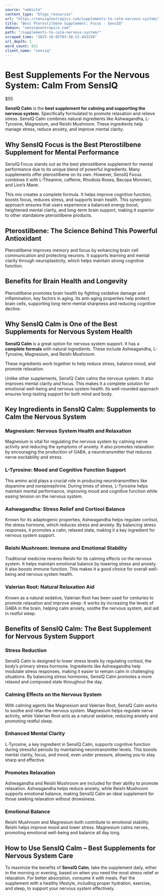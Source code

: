 ```yaml
---
source: "website"
content_type: "blogs_resources"
url: "https://sensiqnootropics.com/supplements-to-calm-nervous-system/"
title: "Best Pterostilbene Supplement: Focus - SensIQ"
domain: "sensiqnootropics.com"
path: "/supplements-to-calm-nervous-system/"
scraped_time: "2025-10-05T03:38:15.443158"
url_depth: 1
word_count: 831
client_name: "sensiq"
---
```


# Best Supplements For the Nervous System: Calm From SensIQ

$55

**SensIQ Calm** is the **best supplement for calming and supporting the nervous system.** Specifically formulated to promote relaxation and relieve stress. SensIQ Calm combines natural ingredients like Ashwagandha, L-Tyrosine, Magnesium, and Reishi Mushroom. These ingredients help manage stress, reduce anxiety, and improve mental clarity.

## Why SensIQ Focus is the Best Pterostilbene Supplement for Mental Performance

SensIQ Focus stands out as the best pterostilbene supplement for mental performance due to its unique blend of powerful ingredients. Many supplements offer pterostilbene on its own. However, SensIQ Focus combines it with L-Theanine, caffeine, Rhodiola Rosea, Bacopa Monnieri, and Lion’s Mane.

This mix creates a complete formula. It helps improve cognitive function, boosts focus, reduces stress, and supports brain health. This synergistic approach ensures that users experience a balanced energy boost, heightened mental clarity, and long-term brain support, making it superior to other standalone pterostilbene products.

## Pterostilbene: The Science Behind This Powerful Antioxidant

Pterostilbene improves memory and focus by enhancing brain cell communication and protecting neurons. It supports learning and mental clarity through neuroplasticity, which helps maintain strong cognitive function.

## Benefits for Brain Health and Longevity

Pterostilbene promotes brain health by fighting oxidative damage and inflammation, key factors in aging. Its anti-aging properties help protect brain cells, supporting long-term mental sharpness and reducing cognitive decline.

## Why SensIQ Calm is One of the Best Supplements for Nervous System Health

**SensIQ Calm** is a great option for nervous system support. It has a **complete formula** with natural ingredients. These include Ashwagandha, L-Tyrosine, Magnesium, and Reishi Mushroom.

These ingredients work together to help reduce stress, balance mood, and promote relaxation.

Unlike other supplements, SensIQ Calm calms the nervous system. It also improves mental clarity and focus. This makes it a complete solution for emotional well-being and nervous system health. Its well-rounded approach ensures long-lasting support for both mind and body.

## Key Ingredients in SensIQ Calm: Supplements to Calm the Nervous System

### Magnesium: Nervous System Health and Relaxation

Magnesium is vital for regulating the nervous system by calming nerve activity and reducing the symptoms of anxiety. It also promotes relaxation by encouraging the production of GABA, a neurotransmitter that reduces nerve excitability and stress.

### L-Tyrosine: Mood and Cognitive Function Support

This amino acid plays a crucial role in producing neurotransmitters like dopamine and norepinephrine. During times of stress, L-Tyrosine helps maintain mental performance, improving mood and cognitive function while easing tension on the nervous system.

### Ashwagandha: Stress Relief and Cortisol Balance

Known for its adaptogenic properties, Ashwagandha helps regulate cortisol, the stress hormone, which reduces stress and anxiety. By balancing stress responses, it promotes a calm, relaxed state, making it a key ingredient for nervous system support.

### Reishi Mushroom: Immune and Emotional Stability

Traditional medicine reveres Reishi for its calming effects on the nervous system. It helps maintain emotional balance by lowering stress and anxiety. It also boosts immune function. This makes it a good choice for overall well-being and nervous system health.

### Valerian Root: Natural Relaxation Aid

Known as a natural sedative, Valerian Root has been used for centuries to promote relaxation and improve sleep. It works by increasing the levels of GABA in the brain, helping calm anxiety, soothe the nervous system, and aid in restful sleep.

## Benefits of SensIQ Calm: The Best Supplement for Nervous System Support

### Stress Reduction

SensIQ Calm is designed to lower stress levels by regulating cortisol, the body’s primary stress hormone. Ingredients like Ashwagandha help modulate stress responses, making it easier to remain calm in challenging situations. By balancing stress hormones, SensIQ Calm promotes a more relaxed and composed state throughout the day.

### Calming Effects on the Nervous System

With calming agents like Magnesium and Valerian Root, SensIQ Calm works to soothe and relax the nervous system. Magnesium helps regulate nerve activity, while Valerian Root acts as a natural sedative, reducing anxiety and promoting restful sleep.

### Enhanced Mental Clarity

L-Tyrosine, a key ingredient in SensIQ Calm, supports cognitive function during stressful periods by maintaining neurotransmitter levels. This boosts mental clarity, focus, and mood, even under pressure, allowing you to stay sharp and effective.

### Promotes Relaxation

Ashwagandha and Reishi Mushroom are included for their ability to promote relaxation. Ashwagandha helps reduce anxiety, while Reishi Mushroom supports emotional balance, making SensIQ Calm an ideal supplement for those seeking relaxation without drowsiness.

### Emotional Balance

Reishi Mushroom and Magnesium both contribute to emotional stability. Reishi helps improve mood and lower stress. Magnesium calms nerves, promoting emotional well-being and balance all day long.

## How to Use SensIQ Calm – Best Supplements for Nervous System Care

To maximize the benefits of **SensIQ Calm**, take the supplement daily, either in the morning or evening, based on when you need the most stress relief or relaxation. For better absorption, consume it with meals. Pair the supplement with a healthy lifestyle, including proper hydration, exercise, and sleep, to support your nervous system effectively.